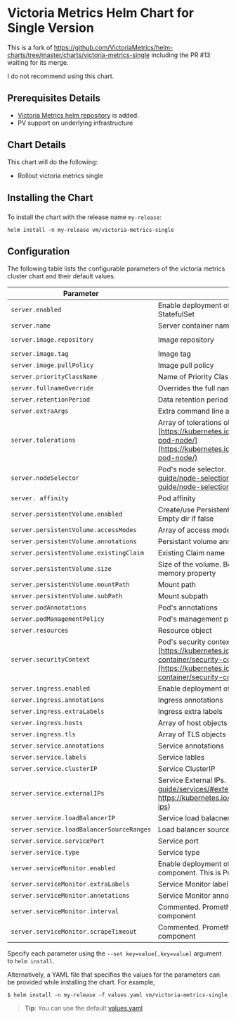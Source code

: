 # Victoria Metrics Helm Chart for Single Version

This is a fork of https://github.com/VictoriaMetrics/helm-charts/tree/master/charts/victoria-metrics-single including the PR #13 waiting for its merge.

I do not recommend using this chart.

## Prerequisites Details
* [Victoria Metrics helm repository](https://github.com/VictoriaMetrics/helm-charts/#usage) is added.
* PV support on underlying infrastructure


## Chart Details
This chart will do the following:

* Rollout victoria metrics single 

## Installing the Chart

### 

To install the chart with the release name `my-release`:

```console
helm install -n my-release vm/victoria-metrics-single
```

## Configuration

The following table lists the configurable parameters of the victoria metrics cluster chart and their default values.

| Parameter                                 | Description                                                                                                                                                                      | Default                            |
| ----------------------------------------- | -------------------------------------------------------------------------------------------------------------------------------------------------------------------------------- | ---------------------------------- |
| `server.enabled`                          | Enable deployment of server component. Deployed as StatefulSet                                                                                                                   | `true`                             |
| `server.name`                             | Server container name                                                                                                                                                            | `server`                           |
| `server.image.repository`                 | Image repository                                                                                                                                                                 | `victoriametrics/victoria-metrics` |
| `server.image.tag`                        | Image tag                                                                                                                                                                        | `v1.32.8`                          |
| `server.image.pullPolicy`                 | Image pull policy                                                                                                                                                                | `IfNotPresent`                     |
| `server.priorityClassName`                | Name of Priority Class                                                                                                                                                           | `""`                               |
| `server.fullnameOverride`                 | Overrides the full name of server component                                                                                                                                      | `""`                               |
| `server.retentionPeriod`                  | Data retention period in month                                                                                                                                                   | `1`                                |
| `server.extraArgs`                        | Extra command line arguments for server component                                                                                                                                | `{}`                               |
| `server.tolerations`                      | Array of tolerations object. [https://kubernetes.io/docs/concepts/configuration/assign-pod-node/](https://kubernetes.io/docs/concepts/configuration/assign-pod-node/)            | `{}`                               |
| `server.nodeSelector`                     | Pod's node selector. [https://kubernetes.io/docs/user-guide/node-selection/](https://kubernetes.io/docs/user-guide/node-selection/)                                              | `{}`                               |
| `server. affinity `                       | Pod affinity                                                                                                                                                                     | `{}`                               |
| `server.persistentVolume.enabled`         | Create/use Persistent Volume Claim for server component. Empty dir if false                                                                                                      | `true`                             |
| `server.persistentVolume.accessModes`     | Array of access modes                                                                                                                                                            | `["ReadWriteOnce"]`                |
| `server.persistentVolume.annotations`     | Persistant volume annotations                                                                                                                                                    | `{}`                               |
| `server.persistentVolume.existingClaim`   | Existing Claim name                                                                                                                                                              | `""`                               |
| `server.persistentVolume.size`            | Size of the volume. Better to set the same as resource limit memory property                                                                                                     | `16Gi`                             |
| `server.persistentVolume.mountPath`       | Mount path                                                                                                                                                                       | `""/storage`                       |
| `server.persistentVolume.subPath`         | Mount subpath                                                                                                                                                                    | `""`                               |
| `server.podAnnotations`                   | Pod's annotations                                                                                                                                                                | `{}`                               |
| `server.podManagementPolicy`              | Pod's management policy                                                                                                                                                          | `OrderedReady`                     |
| `server.resources`                        | Resource object                                                                                                                                                                  | `{}`                               |
| `server.securityContext`                  | Pod's security context. [https://kubernetes.io/docs/tasks/configure-pod-container/security-context/](https://kubernetes.io/docs/tasks/configure-pod-container/security-context/) | `{}`                               |
| `server.ingress.enabled`                  | Enable deployment of ingress for server component                                                                                                                                | `false`                            |
| `server.ingress.annotations`              | Ingress annotations                                                                                                                                                              | `{}`                               |
| `server.ingress.extraLabels`              | Ingress extra labels                                                                                                                                                             | `{}`                               |
| `server.ingress.hosts`                    | Array of host objects                                                                                                                                                            | `[]`                               |
| `server.ingress.tls`                      | Array of TLS objects                                                                                                                                                             | `[]`                               |
| `server.service.annotations`              | Service annotations                                                                                                                                                              | `{}`                               |
| `server.service.labels`                   | Service lables                                                                                                                                                                   | `{}`                               |
| `server.service.clusterIP`                | Service ClusterIP                                                                                                                                                                | `""`                               |
| `server.service.externalIPs`              | Service External IPs. [ https://kubernetes.io/docs/user-guide/services/#external-ips]( https://kubernetes.io/docs/user-guide/services/#external-ips)                             | `[]`                               |
| `server.service.loadBalancerIP`           | Service load balacner IP                                                                                                                                                         | `"`                                |
| `server.service.loadBalancerSourceRanges` | Load balancer source range                                                                                                                                                       | `[]`                               |
| `server.service.servicePort`              | Service port                                                                                                                                                                     | `8428`                             |
| `server.service.type`                     | Service type                                                                                                                                                                     | `ClusterIP`                        |
| `server.serviceMonitor.enabled`           | Enable deployment of Service Monitor for server component. This is Prometheus operator object                                                                                    | `false`                            |
| `server.serviceMonitor.extraLabels`       | Service Monitor labels                                                                                                                                                           | `{}`                               |
| `server.serviceMonitor.annotations`       | Service Monitor annotations                                                                                                                                                      | `{}`                               |
| `server.serviceMonitor.interval`          | Commented. Prometheus scare interval for server component                                                                                                                        | `15s`                              |
| `server.serviceMonitor.scrapeTimeout`     | Commented. Prometheus pre-scrape timeout for server component                                                                                                                    | `5s`                               |

Specify each parameter using the `--set key=value[,key=value]` argument to `helm install`.

Alternatively, a YAML file that specifies the values for the parameters can be provided while installing the chart. For example,

```console
$ helm install -n my-release -f values.yaml vm/victoria-metrics-single
```

> **Tip**: You can use the default [values.yaml](values.yaml)

